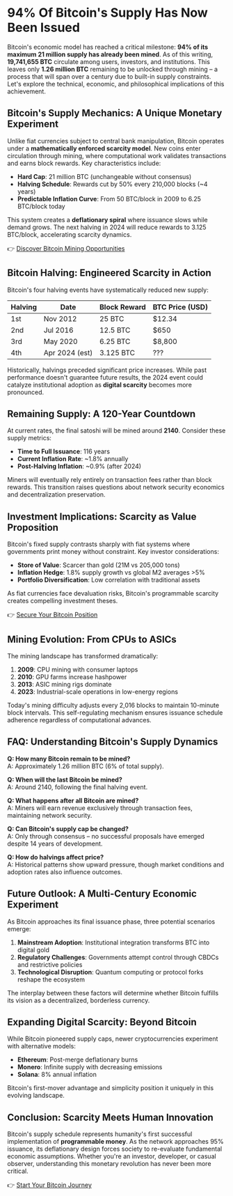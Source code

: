# 94% Of Bitcoin's Supply Has Now Been Issued

Bitcoin's economic model has reached a critical milestone: **94% of its maximum 21 million supply has already been mined**. As of this writing, **19,741,655 BTC** circulate among users, investors, and institutions. This leaves only **1.26 million BTC** remaining to be unlocked through mining – a process that will span over a century due to built-in supply constraints. Let's explore the technical, economic, and philosophical implications of this achievement.

## Bitcoin's Supply Mechanics: A Unique Monetary Experiment

Unlike fiat currencies subject to central bank manipulation, Bitcoin operates under a **mathematically enforced scarcity model**. New coins enter circulation through mining, where computational work validates transactions and earns block rewards. Key characteristics include:

- **Hard Cap**: 21 million BTC (unchangeable without consensus)
- **Halving Schedule**: Rewards cut by 50% every 210,000 blocks (~4 years)
- **Predictable Inflation Curve**: From 50 BTC/block in 2009 to 6.25 BTC/block today

This system creates a **deflationary spiral** where issuance slows while demand grows. The next halving in 2024 will reduce rewards to 3.125 BTC/block, accelerating scarcity dynamics.

👉 [Discover Bitcoin Mining Opportunities](https://bit.ly/okx-bonus)

## Bitcoin Halving: Engineered Scarcity in Action

Bitcoin's four halving events have systematically reduced new supply:

| Halving | Date       | Block Reward | BTC Price (USD) |
|---------|------------|--------------|-----------------|
| 1st     | Nov 2012   | 25 BTC       | $12.34          |
| 2nd     | Jul 2016   | 12.5 BTC     | $650            |
| 3rd     | May 2020   | 6.25 BTC     | $8,800          |
| 4th     | Apr 2024 (est) | 3.125 BTC | ???             |

Historically, halvings preceded significant price increases. While past performance doesn't guarantee future results, the 2024 event could catalyze institutional adoption as **digital scarcity** becomes more pronounced.

## Remaining Supply: A 120-Year Countdown

At current rates, the final satoshi will be mined around **2140**. Consider these supply metrics:

- **Time to Full Issuance**: 116 years
- **Current Inflation Rate**: ~1.8% annually
- **Post-Halving Inflation**: ~0.9% (after 2024)

Miners will eventually rely entirely on transaction fees rather than block rewards. This transition raises questions about network security economics and decentralization preservation.

## Investment Implications: Scarcity as Value Proposition

Bitcoin's fixed supply contrasts sharply with fiat systems where governments print money without constraint. Key investor considerations:

- **Store of Value**: Scarcer than gold (21M vs 205,000 tons)
- **Inflation Hedge**: 1.8% supply growth vs global M2 averages >5%
- **Portfolio Diversification**: Low correlation with traditional assets

As fiat currencies face devaluation risks, Bitcoin's programmable scarcity creates compelling investment theses.

👉 [Secure Your Bitcoin Position](https://bit.ly/okx-bonus)

## Mining Evolution: From CPUs to ASICs

The mining landscape has transformed dramatically:

1. **2009**: CPU mining with consumer laptops
2. **2010**: GPU farms increase hashpower
3. **2013**: ASIC mining rigs dominate
4. **2023**: Industrial-scale operations in low-energy regions

Today's mining difficulty adjusts every 2,016 blocks to maintain 10-minute block intervals. This self-regulating mechanism ensures issuance schedule adherence regardless of computational advances.

## FAQ: Understanding Bitcoin's Supply Dynamics

**Q: How many Bitcoin remain to be mined?**  
A: Approximately 1.26 million BTC (6% of total supply).

**Q: When will the last Bitcoin be mined?**  
A: Around 2140, following the final halving event.

**Q: What happens after all Bitcoin are mined?**  
A: Miners will earn revenue exclusively through transaction fees, maintaining network security.

**Q: Can Bitcoin's supply cap be changed?**  
A: Only through consensus – no successful proposals have emerged despite 14 years of development.

**Q: How do halvings affect price?**  
A: Historical patterns show upward pressure, though market conditions and adoption rates also influence outcomes.

## Future Outlook: A Multi-Century Economic Experiment

As Bitcoin approaches its final issuance phase, three potential scenarios emerge:

1. **Mainstream Adoption**: Institutional integration transforms BTC into digital gold
2. **Regulatory Challenges**: Governments attempt control through CBDCs and restrictive policies
3. **Technological Disruption**: Quantum computing or protocol forks reshape the ecosystem

The interplay between these factors will determine whether Bitcoin fulfills its vision as a decentralized, borderless currency.

## Expanding Digital Scarcity: Beyond Bitcoin

While Bitcoin pioneered supply caps, newer cryptocurrencies experiment with alternative models:

- **Ethereum**: Post-merge deflationary burns
- **Monero**: Infinite supply with decreasing emissions
- **Solana**: 8% annual inflation

Bitcoin's first-mover advantage and simplicity position it uniquely in this evolving landscape.

## Conclusion: Scarcity Meets Human Innovation

Bitcoin's supply schedule represents humanity's first successful implementation of **programmable money**. As the network approaches 95% issuance, its deflationary design forces society to re-evaluate fundamental economic assumptions. Whether you're an investor, developer, or casual observer, understanding this monetary revolution has never been more critical.

👉 [Start Your Bitcoin Journey](https://bit.ly/okx-bonus)
